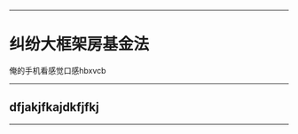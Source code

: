 *******************************

纠纷大框架房基金法
===================

俺的手机看感觉口感hbxvcb
________________________
## dfjakjfkajdkfjfkj

******************************
